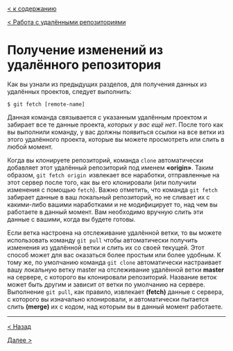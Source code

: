 [< к содержанию](./readme.md)

[< Работа с удалёнными репозиториями](./remote.md)
# Получение изменений из удалённого репозитория

Как вы узнали из предыдущих разделов, для получения данных из удалённых проектов, следует выполнить:

```
$ git fetch [remote-name]
```
Данная команда связывается с указанным удалённым проектом и забирает все те данные проекта, *которых у вас ещё нет*. После того как вы выполнили команду, у вас должны появиться ссылки на все ветки из этого удалённого проекта, которые вы можете просмотреть или слить в любой момент.

Когда вы клонируете репозиторий, команда `clone` автоматически добавляет этот удалённый репозиторий под именем **«origin»**. Таким образом, `git fetch origin `извлекает все наработки, отправленные на этот сервер после того, как вы его клонировали (или получили изменения с помощью `fetch`). Важно отметить, что команда `git fetch` забирает данные в ваш локальный репозиторий, но не сливает их с какими-либо вашими наработками и не модифицирует то, над чем вы работаете в данный момент. Вам необходимо вручную слить эти данные с вашими, когда вы будете готовы.

Если ветка настроена на отслеживание удалённой ветки, то вы можете использовать команду `git pull` чтобы автоматически получить изменения из удалённой ветки и слить их со своей текущей. Этот способ может для вас оказаться более простым или более удобным. К тому же, по умолчанию команда `git clone` автоматически настраивает вашу локальную ветку master на отслеживание удалённой ветки **master** на сервере, с которого вы клонировали репозиторий. Название веток может быть другим и зависит от ветки по умолчанию на сервере. Выполнение `git pull`, как правило, извлекает **(fetch)** данные с сервера, с которого вы изначально клонировали, и автоматически пытается слить **(merge)** их с кодом, над которым вы в данный момент работаете.

---
[< Назад](./remote2.md)

[Далее >](./remote4.md)